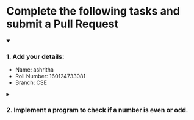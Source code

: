 # Complete the following tasks and submit a Pull Request
<details open>
<summary><h3>1. Add your details: </h3></summary>
<ul>
  <li> Name: ashritha
  <li> Roll Number: 160124733081
  <li> Branch: CSE
</ul>
</details>
<details>
<summary><h3> 2. Implement a program to check if a number is even or odd. </h3></summary>
<ul>
  <li> Create a new file in the repository and add your code. </li>
  <li> Use any programming language of your choice. </li>
</ul>
</details>
